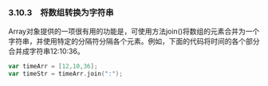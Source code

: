 ### 3.10.3　将数组转换为字符串

Array对象提供的一项很有用的功能是，可使用方法join()将数组的元素合并为一个字符串，并使用特定的分隔符分隔各个元素。例如，下面的代码将时间的各个部分合并成字符串12:10:36。

```go
var timeArr = [12,10,36];
var timeStr = timeArr.join(":");
```

